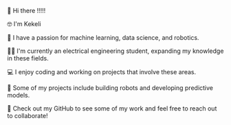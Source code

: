 
👋 Hi there !!!!!

🤓 I'm Kekeli

🧠 I have a passion for machine learning, data science, and robotics.

👨‍🎓 I'm currently an electrical engineering student, expanding my knowledge in these fields.

💻 I enjoy coding and working on projects that involve these areas.

🤖 Some of my projects include building robots and developing predictive models.

👀 Check out my GitHub to see some of my work and feel free to reach out to collaborate!
